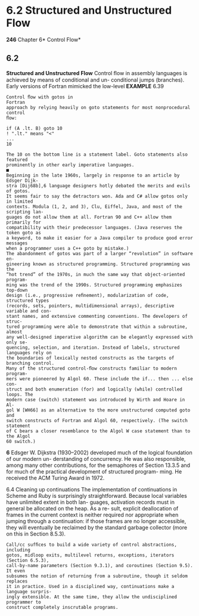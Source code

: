 # 6.2 Structured and Unstructured Flow

**246**
Chapter 6* Control Flow*

## 6.2

**Structured and Unstructured Flow**
Control ﬂow in assembly languages is achieved by means of conditional and un-
conditional jumps (branches). Early versions of Fortran mimicked the low-level
**EXAMPLE** 6.39

```
Control ﬂow with gotos in
Fortran
approach by relying heavily on goto statements for most nonprocedural control
ﬂow:
```

```
if (A .lt. B) goto 10
! ".lt." means "<"
...
10
```

```
The 10 on the bottom line is a statement label. Goto statements also featured
prominently in other early imperative languages.
■
Beginning in the late 1960s, largely in response to an article by Edsger Dijk-
stra [Dij68b],6 language designers hotly debated the merits and evils of gotos.
It seems fair to say the detractors won. Ada and C# allow gotos only in limited
contexts. Modula (1, 2, and 3), Clu, Eiffel, Java, and most of the scripting lan-
guages do not allow them at all. Fortran 90 and C++ allow them primarily for
compatibility with their predecessor languages. (Java reserves the token goto as
a keyword, to make it easier for a Java compiler to produce good error messages
when a programmer uses a C++ goto by mistake.)
The abandonment of gotos was part of a larger “revolution” in software en-
gineering known as structured programming. Structured programming was the
“hot trend” of the 1970s, in much the same way that object-oriented program-
ming was the trend of the 1990s. Structured programming emphasizes top-down
design (i.e., progressive reﬁnement), modularization of code, structured types
(records, sets, pointers, multidimensional arrays), descriptive variable and con-
stant names, and extensive commenting conventions. The developers of struc-
tured programming were able to demonstrate that within a subroutine, almost
any well-designed imperative algorithm can be elegantly expressed with only se-
quencing, selection, and iteration. Instead of labels, structured languages rely on
the boundaries of lexically nested constructs as the targets of branching control.
Many of the structured control-ﬂow constructs familiar to modern program-
mers were pioneered by Algol 60. These include the if... then ... else con-
struct and both enumeration (for) and logically (while) controlled loops. The
modern case (switch) statement was introduced by Wirth and Hoare in Al-
gol W [WH66] as an alternative to the more unstructured computed goto and
switch constructs of Fortran and Algol 60, respectively. (The switch statement
of C bears a closer resemblance to the Algol W case statement than to the Algol
60 switch.)
```

**6**
Edsger W. Dijkstra (1930–2002) developed much of the logical foundation of our modern un-
derstanding of concurrency. He was also responsible, among many other contributions, for the
semaphores of Section 13.3.5 and for much of the practical development of structured program-
ming. He received the ACM Turing Award in 1972.

6.4 Cleaning up continuations
The implementation of continuations in Scheme and Ruby is surprisingly
straightforward. Because local variables have unlimited extent in both lan-
guages, activation records must in general be allocated on the heap. As a re-
sult, explicit deallocation of frames in the current context is neither required
nor appropriate when jumping through a continuation: if those frames are
no longer accessible, they will eventually be reclaimed by the standard garbage
collector (more on this in Section 8.5.3).

```
Call/cc sufﬁces to build a wide variety of control abstractions, including
gotos, midloop exits, multilevel returns, exceptions, iterators (Section 6.5.3),
call-by-name parameters (Section 9.3.1), and coroutines (Section 9.5). It even
subsumes the notion of returning from a subroutine, though it seldom replaces
it in practice. Used in a disciplined way, continuations make a language surpris-
ingly extensible. At the same time, they allow the undisciplined programmer to
construct completely inscrutable programs.
```

